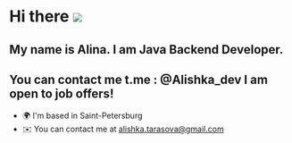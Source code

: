 Hi there ![](https://user-images.githubusercontent.com/18350557/176309783-0785949b-9127-417c-8b55-ab5a4333674e.gif)
==============================================================================================================================
My name is Alina.
I am Java Backend Developer.
----------------------------
You can contact me t.me : @Alishka_dev 
I am open to job offers!
----------------------------
*   🌍  I'm based in Saint-Petersburg
*   ✉️  You can contact me at [alishka.tarasova@gmail.com](mailto:alishka.tarasova@gmail.com)


<!--### Hi there 👋

#### My name is Alina, I am Java Backend Developer.  

#### You can contact me:
#### e-mail: alishka.tarasova@gmail.com
#### telegram : [@Alishka_dev](https://t.me/Alishka_dev)  

#### I am open to job offers!

<!--
**funnyDevGirl/funnyDevGirl** is a ✨ _special_ ✨ repository because its `README.md` (this file) appears on your GitHub profile.

Here are some ideas to get you started:

- 🔭 I’m currently working on ...
- 🌱 I’m currently learning ...
- 👯 I’m looking to collaborate on ...
- 🤔 I’m looking for help with ...
- 💬 Ask me about ...
- 📫 How to reach me: ...
- 😄 Pronouns: ...
- ⚡ Fun fact: ...
-->
